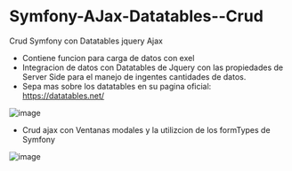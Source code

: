 # Symfony-AJax-Datatables--Crud
Crud Symfony con Datatables jquery Ajax 

- Contiene funcion para carga de datos con exel 
- Integracion de datos con Datatables de Jquery con las propiedades de Server Side para el manejo de ingentes cantidades de datos.
- Sepa mas sobre los datatables en su pagina oficial: https://datatables.net/

![image](https://user-images.githubusercontent.com/86753747/184967257-9f82541c-3158-44f8-87a3-7d800fc4e270.png)

- Crud ajax con Ventanas modales y la utilizcion de los formTypes de Symfony 

![image](https://user-images.githubusercontent.com/86753747/184967348-a9c544ac-8f24-4d84-8b1b-fd951039e1b6.png)



